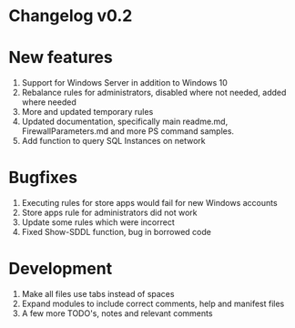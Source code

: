 
# Changelog v0.2

# New features
1. Support for Windows Server in addition to Windows 10
2. Rebalance rules for administrators, disabled where not needed, added where needed
3. More and updated temporary rules
4. Updated documentation, specifically main readme.md, FirewallParameters.md and more PS command samples.
5. Add function to query SQL Instances on network

# Bugfixes
1. Executing rules for store apps would fail for new Windows accounts
2. Store apps rule for administrators did not work
3. Update some rules which were incorrect
4. Fixed Show-SDDL function, bug in borrowed code

# Development
1. Make all files use tabs instead of spaces
2. Expand modules to include correct comments, help and manifest files
3. A few more TODO's, notes and relevant comments

